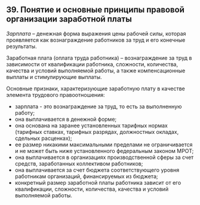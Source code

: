 ﻿## 39. Понятие и основные принципы правовой организации заработной платы

*Зарплата* – денежная форма выражения цены рабочей силы, которая проявляется
как вознаграждение работников за труд и его конечные результаты.

Заработная плата (оплата труда работника) – вознаграждение за труд
в зависимости от квалификации работника, сложности, количества, качества
и условий выполняемой работы, а также компенсационные выплаты
и стимулирующие выплаты.

Основные признаки, характеризующие заработную плату в качестве элемента
трудового правоотношения:

- зарплата - это вознаграждение за труд, то есть за выполненную работу;
- она выплачивается в денежной форме;
- она основана на заранее установленных тарифных нормах (тарифных ставках,
  тарифных разрядах, должностных окладах, сдельных расценках);
- ее размер никакими максимальными пределами не ограничивается и не может быть
  ниже установленного федеральным законом МРОТ;
- она выплачивается в организациях производственной сферы за счет средств,
  заработанных коллективом работников;
- она выплачивается за счет бюджета соответствующего уровня работникам
  организаций, финансируемых из бюджета;
- конкретный размер заработной платы работника зависит от его квалификации,
  сложности, количества, качества и условий выполняемой работы.
